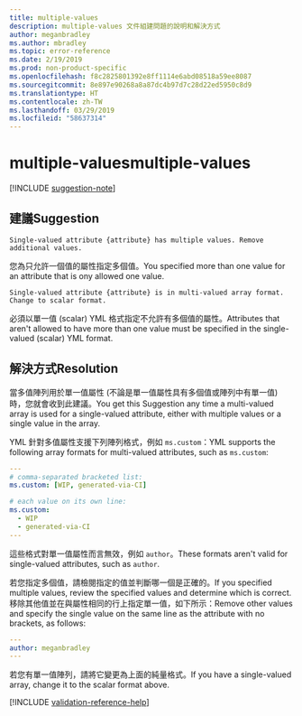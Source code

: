 ```yaml
---
title: multiple-values
description: multiple-values 文件組建問題的說明和解決方式
author: meganbradley
ms.author: mbradley
ms.topic: error-reference
ms.date: 2/19/2019
ms.prod: non-product-specific
ms.openlocfilehash: f8c2825801392e8ff1114e6abd08518a59ee8087
ms.sourcegitcommit: 8e897e90268a8a87dc4b97d7c28d22ed5950c8d9
ms.translationtype: HT
ms.contentlocale: zh-TW
ms.lasthandoff: 03/29/2019
ms.locfileid: "58637314"
---
```

# <a name="multiple-values"></a><span data-ttu-id="41114-103">multiple-values</span><span class="sxs-lookup"><span data-stu-id="41114-103">multiple-values</span></span>

[!INCLUDE [suggestion-note](includes/suggestion-note.md)]

## <a name="suggestion"></a><span data-ttu-id="41114-104">建議</span><span class="sxs-lookup"><span data-stu-id="41114-104">Suggestion</span></span>

`Single-valued attribute {attribute} has multiple values. Remove additional values.`

<span data-ttu-id="41114-105">您為只允許一個值的屬性指定多個值。</span><span class="sxs-lookup"><span data-stu-id="41114-105">You specified more than one value for an attribute that is ony allowed one value.</span></span>

`Single-valued attribute {attribute} is in multi-valued array format. Change to scalar format.`

<span data-ttu-id="41114-106">必須以單一值 (scalar) YML 格式指定不允許有多個值的屬性。</span><span class="sxs-lookup"><span data-stu-id="41114-106">Attributes that aren't allowed to have more than one value must be specified in the single-valued (scalar) YML format.</span></span>

## <a name="resolution"></a><span data-ttu-id="41114-107">解決方式</span><span class="sxs-lookup"><span data-stu-id="41114-107">Resolution</span></span>

<span data-ttu-id="41114-108">當多值陣列用於單一值屬性 (不論是單一值屬性具有多個值或陣列中有單一值) 時，您就會收到此建議。</span><span class="sxs-lookup"><span data-stu-id="41114-108">You get this Suggestion any time a multi-valued array is used for a single-valued attribute, either with multiple values or a single value in the array.</span></span>

<span data-ttu-id="41114-109">YML 針對多值屬性支援下列陣列格式，例如 `ms.custom`：</span><span class="sxs-lookup"><span data-stu-id="41114-109">YML supports the following array formats for multi-valued attributes, such as `ms.custom`:</span></span>

```yml
---
# comma-separated bracketed list:
ms.custom: [WIP, generated-via-CI]

# each value on its own line:
ms.custom:
  - WIP
  - generated-via-CI
---
```

<span data-ttu-id="41114-110">這些格式對單一值屬性而言無效，例如 `author`。</span><span class="sxs-lookup"><span data-stu-id="41114-110">These formats aren't valid for single-valued attributes, such as `author`.</span></span>

<span data-ttu-id="41114-111">若您指定多個值，請檢閱指定的值並判斷哪一個是正確的。</span><span class="sxs-lookup"><span data-stu-id="41114-111">If you specified multiple values, review the specified values and determine which is correct.</span></span> <span data-ttu-id="41114-112">移除其他值並在與屬性相同的行上指定單一值，如下所示：</span><span class="sxs-lookup"><span data-stu-id="41114-112">Remove other values and specify the single value on the same line as the attribute with no brackets, as follows:</span></span>

```yml
---
author: meganbradley
---
```

<span data-ttu-id="41114-113">若您有單一值陣列，請將它變更為上面的純量格式。</span><span class="sxs-lookup"><span data-stu-id="41114-113">If you have a single-valued array, change it to the scalar format above.</span></span>

<!--make sure to add this file to your includes folder and verify the path-->
[!INCLUDE [validation-reference-help](includes/validation-reference-help.md)]
